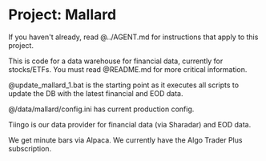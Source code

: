 # Project: Mallard
If you haven't already, read @../AGENT.md for instructions that apply to this project. 

This is code for a data warehouse for financial data, currently for stocks/ETFs. You must read @README.md for more critical information. 

@update_mallard_1.bat is the starting point as it executes all scripts to update the DB with the latest financial and EOD data.

@/data/mallard/config.ini has current production config.

Tiingo is our data provider for financial data (via Sharadar) and EOD data.

We get minute bars via Alpaca. We currently have the Algo Trader Plus subscription.
